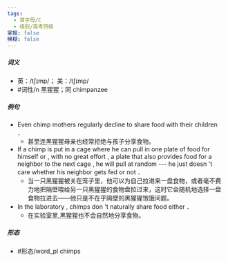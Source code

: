 ```yaml
---
tags:
  - 首字母/C
  - 级别/高考四级
掌握: false
模糊: false
---
```

##### 词义
- 英：/tʃɪmp/； 美：/tʃɪmp/
- #词性/n  黑猩猩；同 chimpanzee
##### 例句
- Even chimp mothers regularly decline to share food with their children ．
	- 甚至连黑猩猩母亲也经常拒绝与孩子分享食物。
- If a chimp is put in a cage where he can pull in one plate of food for himself or , with no great effort , a plate that also provides food for a neighbor to the next cage , he will pull at random --- he just doesn 't care whether his neighbor gets fed or not ．
	- 当一只黑猩猩被关在笼子里，他可以为自己拉进来一盘食物，或者毫不费力地把隔壁喂给另一只黑猩猩的食物盘拉过来，这时它会随机地选择一盘食物拉进去——他只是不在乎隔壁的黑猩猩饱饿问题。
- In the laboratory , chimps don 't naturally share food either ．
	- 在实验室里,黑猩猩也不会自然地分享食物。
##### 形态
- #形态/word_pl chimps
